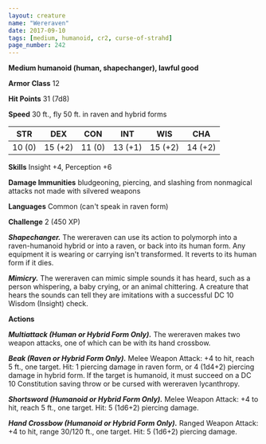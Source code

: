 ```yaml
---
layout: creature
name: "Wereraven"
date: 2017-09-10
tags: [medium, humanoid, cr2, curse-of-strahd]
page_number: 242
---
```


**Medium humanoid (human, shapechanger), lawful good**

**Armor Class** 12

**Hit Points** 31 (7d8)

**Speed** 30 ft., fly 50 ft. in raven and hybrid forms

|   STR   |   DEX   |   CON   |   INT   |   WIS   |   CHA   |
|:-----:|:-----:|:-----:|:-----:|:-----:|:-----:|
| 10 (0) | 15 (+2) | 11 (0) | 13 (+1) | 15 (+2) | 14 (+2) |

**Skills** Insight +4, Perception +6

**Damage Immunities** bludgeoning, piercing, and slashing from nonmagical attacks not made with silvered weapons

**Languages** Common (can't speak in raven form)

**Challenge** 2 (450 XP)

***Shapechanger.*** The wereraven can use its action to polymorph into a raven-humanoid hybrid or into a raven, or back into its human form. Any equipment it is wearing or carrying isn't transformed. It reverts to its human form if it dies.

***Mimicry.*** The wereraven can mimic simple sounds it has heard, such as a person whispering, a baby crying, or an animal chittering. A creature that hears the sounds can tell they are imitations with a successful DC 10 Wisdom (Insight) check.

**Actions**

***Multiattack (Human or Hybrid Form Only).*** The wereraven makes two weapon attacks, one of which can be with its hand crossbow.

***Beak (Raven or Hybrid Form Only).*** Melee Weapon Attack: +4 to hit, reach 5 ft., one target. Hit: 1 piercing damage in raven form, or 4 (1d4+2) piercing damage in hybrid form. If the target is humanoid, it must succeed on a DC 10 Constitution saving throw or be cursed with wereraven lycanthropy.

***Shortsword (Humanoid or Hybrid Form Only).*** Melee Weapon Attack: +4 to hit, reach 5 ft., one target. Hit: 5 (1d6+2) piercing damage.

***Hand Crossbow (Humanoid or Hybrid Form Only).*** Ranged Weapon Attack: +4 to hit, range 30/120 ft., one target. Hit: 5 (1d6+2) piercing damage.

